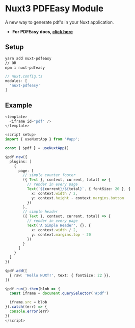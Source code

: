 # Nuxt3 PDFEasy Module

A new way to generate pdf's in your Nuxt application.

- **For PDFEasy docs, [click here](https://github.com/betterwrite/pdfeasy)**

## Setup

```bash
yarn add nuxt-pdfeasy
// OR
npm i nuxt-pdfeasy
```

```js
// nuxt.config.ts
modules: [
  'nuxt-pdfeasy'
]
```

## Example

```ts
<template>
  <iframe id="pdf" />
</template>

<script setup>
import { useNuxtApp } from '#app';

const { $pdf } = useNuxtApp()

$pdf.new({
  plugins: [
    {
      page: [
        // simple counter footer
        ({ Text }, context, current, total) => {
          // render in every page
          Text(`${current}/${total}`, { fontSize: 20 }, {
            x: context.width / 2,
            y: context.height - context.margins.bottom
          })
        },
        // simple header
        ({ Text }, context, current, total) => {
          // render in every page
          Text('A Simple Header', {}, {
            x: context.width / 2,
            y: context.margins.top - 20
          })
        }
      ]
    }
  ]
})

$pdf.add([
  { raw: 'Hello NUXT!', text: { fontSize: 22 }},
])

$pdf.run().then(blob => {
  const iframe = document.querySelector('#pdf')

  iframe.src = blob
}).catch((err) => {
  console.error(err)
})
</script>
```
